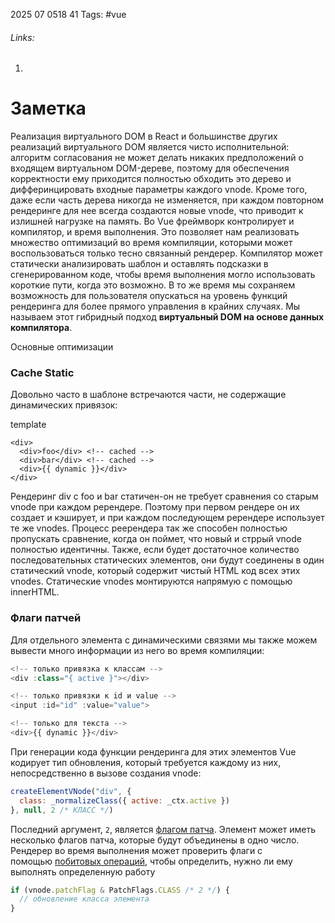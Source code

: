 2025 07 0518 41
Tags: #vue 
###### Links: 
1) 
# Заметка
Реализация виртуального DOM в React и большинстве других реализаций виртуального DOM является чисто исполнительной: алгоритм согласования не может делать никаких предположений о входящем виртуальном DOM-дереве, поэтому для обеспечения корректности ему приходится полностью обходить это дерево и дифферинцировать входные параметры каждого vnode. Кроме того, даже если часть дерева никогда не изменяется, при каждом повторном рендеринге для нее всегда создаются новые vnode, что приводит к излишней нагрузке на память.
Во Vue фреймворк контролирует и компилятор, и время выполнения. Это позволяет нам реализовать множество оптимизаций во время компиляции, которыми может воспользоваться только тесно связанный рендерер. Компилятор может статически анализировать шаблон и оставлять подсказки в сгенерированном коде, чтобы время выполнения могло использовать короткие пути, когда это возможно. В то же время мы сохраняем возможность для пользователя опускаться на уровень функций рендеринга для более прямого управления в крайних случаях. Мы называем этот гибридный подход **виртуальный DOM на основе данных компилятора**.

Основные оптимизации
### Cache Static[​](https://ru.vuejs.org/guide/extras/rendering-mechanism.html#cache-static)

Довольно часто в шаблоне встречаются части, не содержащие динамических привязок:

template

```
<div>
  <div>foo</div> <!-- cached -->
  <div>bar</div> <!-- cached -->
  <div>{{ dynamic }}</div>
</div>
```
Рендеринг div с foo и bar статичен-он не требует сравнения со старым vnode при каждом ререндере. Поэтому при первом рендере он их создает и кэширует, и при каждом последующем ререндере использует те же vnodes. Процесс реерендера так же способен полностью пропускать сравнение, когда он поймет, что новый и стррый vnode полностью идентичны.
Также, если будет достаточное количество последовательных статических элементов, они будут соединены в один статический vnode, который содержит чистый HTML код всех этих vnodes. Статические vnodes монтируются напрямую с помощью innerHTML.
### Флаги патчей[​](https://ru.vuejs.org/guide/extras/rendering-mechanism.html#patch-flags)

Для отдельного элемента с динамическими связями мы также можем вывести много информации из него во время компиляции:
```js
<!-- только привязка к классам -->
<div :class="{ active }"></div>

<!-- только привязки к id и value -->
<input :id="id" :value="value">

<!-- только для текста -->
<div>{{ dynamic }}</div>
```
При генерации кода функции рендеринга для этих элементов Vue кодирует тип обновления, который требуется каждому из них, непосредственно в вызове создания vnode:
```js
createElementVNode("div", {
  class: _normalizeClass({ active: _ctx.active })
}, null, 2 /* КЛАСС */)
```
Последний аргумент, `2`, является [флагом патча](https://github.com/vuejs/core/blob/main/packages/shared/src/patchFlags.ts). Элемент может иметь несколько флагов патча, которые будут объединены в одно число. Рендерер во время выполнения может проверить флаги с помощью [побитовых операций](https://en.wikipedia.org/wiki/Bitwise_operation), чтобы определить, нужно ли ему выполнять определенную работу
```js
if (vnode.patchFlag & PatchFlags.CLASS /* 2 */) {
  // обновление класса элемента
}
```
